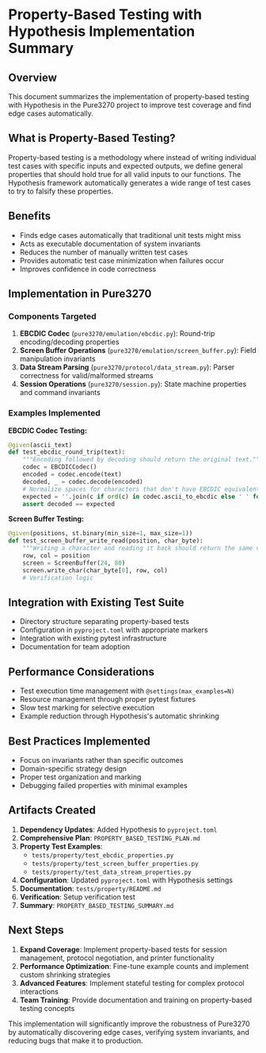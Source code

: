# Property-Based Testing with Hypothesis Implementation Summary

## Overview

This document summarizes the implementation of property-based testing with Hypothesis in the Pure3270 project to improve test coverage and find edge cases automatically.

## What is Property-Based Testing?

Property-based testing is a methodology where instead of writing individual test cases with specific inputs and expected outputs, we define general properties that should hold true for all valid inputs to our functions. The Hypothesis framework automatically generates a wide range of test cases to try to falsify these properties.

## Benefits

- Finds edge cases automatically that traditional unit tests might miss
- Acts as executable documentation of system invariants
- Reduces the number of manually written test cases
- Provides automatic test case minimization when failures occur
- Improves confidence in code correctness

## Implementation in Pure3270

### Components Targeted

1. **EBCDIC Codec** (`pure3270/emulation/ebcdic.py`): Round-trip encoding/decoding properties
2. **Screen Buffer Operations** (`pure3270/emulation/screen_buffer.py`): Field manipulation invariants
3. **Data Stream Parsing** (`pure3270/protocol/data_stream.py`): Parser correctness for valid/malformed streams
4. **Session Operations** (`pure3270/session.py`): State machine properties and command invariants

### Examples Implemented

**EBCDIC Codec Testing:**
```python
@given(ascii_text)
def test_ebcdic_round_trip(text):
    """Encoding followed by decoding should return the original text."""
    codec = EBCDICCodec()
    encoded = codec.encode(text)
    decoded, _ = codec.decode(encoded)
    # Normalize spaces for characters that don't have EBCDIC equivalents
    expected = ''.join(c if ord(c) in codec.ascii_to_ebcdic else ' ' for c in text)
    assert decoded == expected
```

**Screen Buffer Testing:**
```python
@given(positions, st.binary(min_size=1, max_size=1))
def test_screen_buffer_write_read(position, char_byte):
    """Writing a character and reading it back should return the same value."""
    row, col = position
    screen = ScreenBuffer(24, 80)
    screen.write_char(char_byte[0], row, col)
    # Verification logic
```

## Integration with Existing Test Suite

- Directory structure separating property-based tests
- Configuration in `pyproject.toml` with appropriate markers
- Integration with existing pytest infrastructure
- Documentation for team adoption

## Performance Considerations

- Test execution time management with `@settings(max_examples=N)`
- Resource management through proper pytest fixtures
- Slow test marking for selective execution
- Example reduction through Hypothesis's automatic shrinking

## Best Practices Implemented

- Focus on invariants rather than specific outcomes
- Domain-specific strategy design
- Proper test organization and marking
- Debugging failed properties with minimal examples

## Artifacts Created

1. **Dependency Updates**: Added Hypothesis to `pyproject.toml`
2. **Comprehensive Plan**: `PROPERTY_BASED_TESTING_PLAN.md` 
3. **Property Test Examples**:
   - `tests/property/test_ebcdic_properties.py`
   - `tests/property/test_screen_buffer_properties.py`
   - `tests/property/test_data_stream_properties.py`
4. **Configuration**: Updated `pyproject.toml` with Hypothesis settings
5. **Documentation**: `tests/property/README.md`
6. **Verification**: Setup verification test
7. **Summary**: `PROPERTY_BASED_TESTING_SUMMARY.md`

## Next Steps

1. **Expand Coverage**: Implement property-based tests for session management, protocol negotiation, and printer functionality
2. **Performance Optimization**: Fine-tune example counts and implement custom shrinking strategies
3. **Advanced Features**: Implement stateful testing for complex protocol interactions
4. **Team Training**: Provide documentation and training on property-based testing concepts

This implementation will significantly improve the robustness of Pure3270 by automatically discovering edge cases, verifying system invariants, and reducing bugs that make it to production.